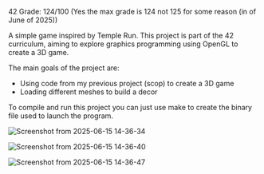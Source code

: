 42 Grade: 124/100 (Yes the max grade is 124 not 125 for some reason (in of June of 2025))

A simple game inspired by Temple Run.
This project is part of the 42 curriculum, aiming to explore graphics programming using OpenGL to create a 3D game.

The main goals of the project are:
- Using code from my previous project (scop) to create a 3D game
- Loading different meshes to build a decor

To compile and run this project you can just use make to create the binary file used to launch the program.

![Screenshot from 2025-06-15 14-36-34](https://github.com/user-attachments/assets/0c1f3073-278c-42b9-9ca8-659ea1e3bb03)

![Screenshot from 2025-06-15 14-36-40](https://github.com/user-attachments/assets/0d23000c-fdd2-4f0f-ab46-583c7da5308e)

![Screenshot from 2025-06-15 14-36-47](https://github.com/user-attachments/assets/3baa6ca1-dfc8-496b-bcbc-83ce16ceb264)
